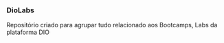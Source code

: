 ### DioLabs

Repositório criado para agrupar tudo relacionado aos Bootcamps, Labs da plataforma DIO 
